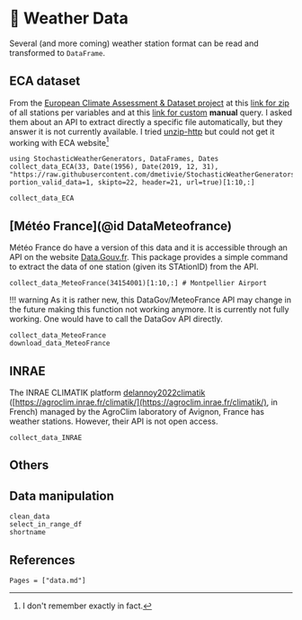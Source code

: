 # 📅 Weather Data

Several (and more coming) weather station format can be read and transformed to `DataFrame`.

## ECA dataset

From the [European Climate Assessment & Dataset project](https://www.ecad.eu/) at this [link for zip](https://www.ecad.eu/dailydata/predefinedseries.php) of all stations per variables and at this [link for custom](https://www.ecad.eu/dailydata/customquery.php) **manual** query.
I asked them about an API to extract directly a specific file automatically, but they answer it is not currently available.
I tried [unzip-http](https://github.com/saulpw/unzip-http) but could not get it working with ECA website[^1]

[^1]: I don't remember exactly in fact.

````@example data
using StochasticWeatherGenerators, DataFrames, Dates
collect_data_ECA(33, Date(1956), Date(2019, 12, 31), "https://raw.githubusercontent.com/dmetivie/StochasticWeatherGenerators.jl/master/weather_files/ECA_blend_rr/RR_", portion_valid_data=1, skipto=22, header=21, url=true)[1:10,:]
````

```@docs
collect_data_ECA
```

## [Météo France](@id DataMeteofrance)

Météo France do have a version of this data and it is accessible through an API on the website [Data.Gouv.fr](https://www.data.gouv.fr/en/datasets/).
This package provides a simple command to extract the data of one station (given its STAtionID) from the API.

````@example data
collect_data_MeteoFrance(34154001)[1:10,:] # Montpellier Airport
````

!!! warning 
    As it is rather new, this DataGov/MeteoFrance API may change in the future making this function not working anymore.
    It is currently not fully working. One would have to call the DataGov API directly.

```@docs
collect_data_MeteoFrance 
download_data_MeteoFrance 
```

## INRAE

The INRAE CLIMATIK platform [delannoy2022climatik](@cite) ([https://agroclim.inrae.fr/climatik/](https://agroclim.inrae.fr/climatik/), in French) managed by the AgroClim laboratory of Avignon, France has weather stations. However, their API is not open access.

```@docs
collect_data_INRAE
```

## Others

## Data manipulation

```@docs
clean_data 
select_in_range_df
shortname
```

## References

```@bibliography
Pages = ["data.md"]
```
